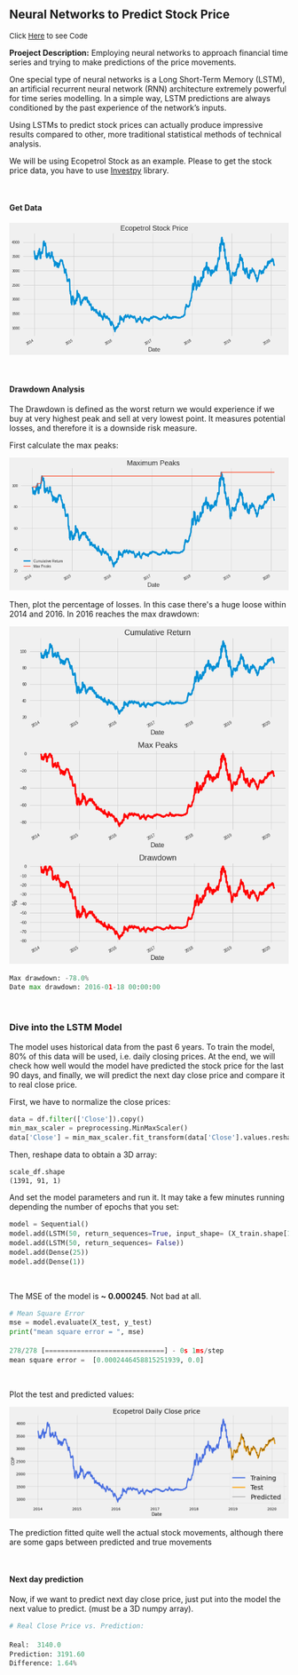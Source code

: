 ## Neural Networks to Predict Stock Price

<p style="font-size:13px">Click <a href="https://github.com/andjimbon/LSTM-Stock-Prediction/blob/master/Stock_Prediction_LSTM_(RNN).ipynb">Here</a> to see Code</p>

**Proeject Description:** Employing neural networks to approach financial time series and trying to make predictions of the price movements.

One special type of neural networks is a Long Short-Term Memory (LSTM), an artificial recurrent neural network (RNN) architecture extremely powerful for time series modelling. In a simple way, LSTM predictions are always conditioned by the past experience of the network’s inputs.

Using LSTMs to predict stock prices can actually produce impressive results compared to other, more traditional statistical methods of technical analysis.

We will be using Ecopetrol Stock as an example. Please to get the stock price data, you have to use [Investpy](https://investpy.readthedocs.io/usage.html) library.

<p>&nbsp;</p>

#### Get Data

<img src="images/lstm_eco.png?raw=true"/>

<p>&nbsp;</p>

#### Drawdown Analysis

The Drawdown is defined as the worst return we would experience if we buy at very highest peak and sell at very lowest point. It measures potential losses, and therefore it is a downside risk measure.

First calculate the max peaks:

<img src="images/eco_max.png?raw=true"/>

Then, plot the percentage of losses. In this case  there's a huge loose within 2014 and 2016. In 2016 reaches the max drawdown:

<img src="images/eco_drawdown.png?raw=true"/>

```python
Max drawdown: -78.0%
Date max drawdown: 2016-01-18 00:00:00
```

<p>&nbsp;</p>

### Dive into the LSTM Model

The model uses historical data from the past 6 years. To train the model, 80% of this data will be used, i.e. daily closing prices. At the end, we will check how well would the model have predicted the stock price for the last 90 days, and finally, we will predict the next day close price and compare it to real close price.

First, we have to normalize the close prices:

```python
data = df.filter(['Close']).copy()
min_max_scaler = preprocessing.MinMaxScaler()
data['Close'] = min_max_scaler.fit_transform(data['Close'].values.reshape(-1,1))
```

Then, reshape data to obtain a 3D array:

```pyhon
scale_df.shape
(1391, 91, 1)
```
And set the model parameters and run it. It may take a few minutes running depending the number of epochs that you set:

```python
model = Sequential()
model.add(LSTM(50, return_sequences=True, input_shape= (X_train.shape[1], X_train.shape[2])))
model.add(LSTM(50, return_sequences= False))
model.add(Dense(25))
model.add(Dense(1))
```

<p>&nbsp;</p>

The MSE of the model is **~ 0.000245**. Not bad at all.

```python
# Mean Square Error
mse = model.evaluate(X_test, y_test)
print("mean square error = ", mse)

278/278 [==============================] - 0s 1ms/step
mean square error =  [0.0002446458815251939, 0.0]
```
<p>&nbsp;</p>

Plot the test and predicted values:

<img src="images/portada_lstm.png?raw=true"/>


The prediction fitted quite well the actual stock movements, although there are some gaps between predicted and true movements

<p>&nbsp;</p>

#### Next day prediction

Now, if we want to predict next day close price, just put into the model the next value to predict. (must be a 3D numpy array).

```python
# Real Close Price vs. Prediction: 

Real:  3140.0
Prediction: 3191.60
Difference: 1.64%
```
